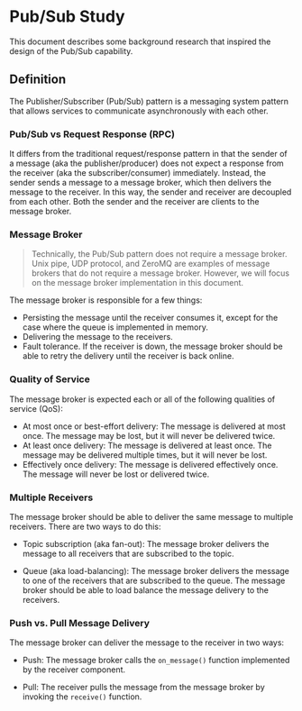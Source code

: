 # Pub/Sub Study

This document describes some background research that inspired the design of the Pub/Sub capability.

## Definition

The Publisher/Subscriber (Pub/Sub) pattern is a messaging system pattern that allows services to communicate asynchronously with each other.

### Pub/Sub vs Request Response (RPC)
It differs from the traditional request/response pattern in that the sender of a message (aka the publisher/producer) does not expect a response from the receiver (aka the subscriber/consumer) immediately. Instead, the sender sends a message to a message broker, which then delivers the message to the receiver. In this way, the sender and receiver are decoupled from each other. Both the sender and the receiver are clients to the message broker.


### Message Broker

> Technically, the Pub/Sub pattern does not require a message broker. Unix pipe, UDP protocol, and ZeroMQ are examples of message brokers that do not require a message broker. However, we will focus on the message broker implementation in this document.

The message broker is responsible for a few things:

- Persisting the message until the receiver consumes it, except for the case where the queue is implemented in memory.
- Delivering the message to the receivers.
- Fault tolerance. If the receiver is down, the message broker should be able to retry the delivery until the receiver is back online.

### Quality of Service

The message broker is expected each or all of the following qualities of service (QoS):

- At most once or best-effort delivery: The message is delivered at most once. The message may be lost, but it will never be delivered twice.
- At least once delivery: The message is delivered at least once. The message may be delivered multiple times, but it will never be lost.
- Effectively once delivery: The message is delivered effectively once. The message will never be lost or delivered twice.

### Multiple Receivers

The message broker should be able to deliver the same message to multiple receivers. There are two ways to do this:

- Topic subscription (aka fan-out): The message broker delivers the message to all receivers that are subscribed to the topic.

- Queue (aka load-balancing): The message broker delivers the message to one of the receivers that are subscribed to the queue. The message broker should be able to load balance the message delivery to the receivers.

### Push vs. Pull Message Delivery

The message broker can deliver the message to the receiver in two ways:

- Push: The message broker calls the `on_message()` function implemented by the receiver component.

- Pull: The receiver pulls the message from the message broker by invoking the `receive()` function.
